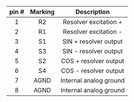 | **pin #** | **Marking** | **Description** |
| :---: | :---: | :---: |
| 1 | R2 | Resolver excitation + |
| 2 | R1 | Resolver excitation - |
| 3 | S1 | SIN + resolver output |
| 4 | S3 | SIN - resolver output |
| 5 | S2 | COS + resolver output |
| 6 | S4 | COS - resolver output |
| 7 | AGND | Internal analog ground |
| 8 | AGND | Internal analog ground |
